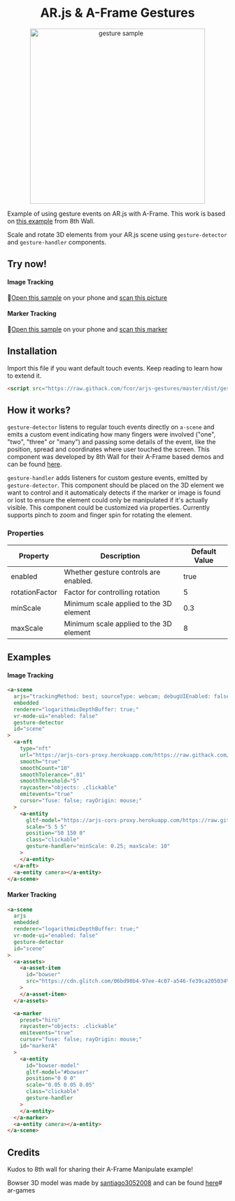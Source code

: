 <h1 align="center">AR.js & A-Frame Gestures</h1>

<p align="center"><img width="400" alt="gesture sample" src="https://user-images.githubusercontent.com/21111451/83983551-00accd00-a8f5-11ea-80a6-e075971ba1d2.gif"></p>

Example of using gesture events on AR.js with A-Frame. This work is based on [this example](https://github.com/8thwall/web/blob/master/examples/aframe/manipulate/README.md) from 8th Wall.

Scale and rotate 3D elements from your AR.js scene using `gesture-detector` and `gesture-handler` components.


## Try now!

#### Image Tracking

🚀[Open this sample](https://fcor.github.io/arjs-gestures/image-tracking.html) on your phone and [scan this picture](https://raw.githubusercontent.com/AR-js-org/AR.js/master/aframe/examples/image-tracking/nft/trex-image-big.jpeg)

#### Marker Tracking

🚀[Open this sample](https://fcor.github.io/arjs-gestures/index.html) on your phone and [scan this marker](https://killcloud.nyc3.digitaloceanspaces.com/assets/Hiro_marker_ARjs.png)

## Installation

Import this file if you want default touch events. Keep reading to learn how to extend it.

```html
<script src="https://raw.githack.com/fcor/arjs-gestures/master/dist/gestures.js"></script>
```

## How it works?

`gesture-detector` listens to regular touch events directly on `a-scene` and emits a custom event indicating how many fingers were involved ("one", "two", "three" or "many") and passing some details of the event, like the position, spread and coordinates where user touched the screen. This component was developed by 8th Wall for their A-Frame based demos and can be found [here](https://github.com/8thwall/web/blob/master/examples/aframe/manipulate/gesture-detector.js).

`gesture-handler` adds listeners for custom gesture events, emitted by `gesture-detector`. This component should be placed on the 3D element we want to control and it automaticaly detects if the marker or image is found or lost to ensure the element could only be manipulated if it's actually visible. This component could be customized via properties. Currently supports pinch to zoom and finger spin for rotating the element.

### Properties

| Property       | Description                             | Default Value |
| -------------- | --------------------------------------- | ------------- |
| enabled        | Whether gesture controls are enabled.   | true          |
| rotationFactor | Factor for controlling rotation         | 5             |
| minScale       | Minimum scale applied to the 3D element | 0.3           |
| maxScale       | Minimum scale applied to the 3D element | 8             |

## Examples

#### Image Tracking

```html
<a-scene
  arjs="trackingMethod: best; sourceType: webcam; debugUIEnabled: false;"
  embedded
  renderer="logarithmicDepthBuffer: true;"
  vr-mode-ui="enabled: false"
  gesture-detector
  id="scene"
>
  <a-nft
    type="nft"
    url="https://arjs-cors-proxy.herokuapp.com/https://raw.githack.com/AR-js-org/AR.js/master/aframe/examples/image-tracking/nft/trex/trex-image/trex"
    smooth="true"
    smoothCount="10"
    smoothTolerance=".01"
    smoothThreshold="5"
    raycaster="objects: .clickable"
    emitevents="true"
    cursor="fuse: false; rayOrigin: mouse;"
  >
    <a-entity
      gltf-model="https://arjs-cors-proxy.herokuapp.com/https://raw.githack.com/AR-js-org/AR.js/master/aframe/examples/image-tracking/nft/trex/scene.gltf"
      scale="5 5 5"
      position="50 150 0"
      class="clickable"
      gesture-handler="minScale: 0.25; maxScale: 10"
    >
    </a-entity>
  </a-nft>
  <a-entity camera></a-entity>
</a-scene>
```

#### Marker Tracking

```html
<a-scene
  arjs
  embedded
  renderer="logarithmicDepthBuffer: true;"
  vr-mode-ui="enabled: false"
  gesture-detector
  id="scene"
>
  <a-assets>
    <a-asset-item
      id="bowser"
      src="https://cdn.glitch.com/06bd98b4-97ee-4c07-a546-fe39ca205034%2Fbowser.glb"
    >
    </a-asset-item>
  </a-assets>

  <a-marker
    preset="hiro"
    raycaster="objects: .clickable"
    emitevents="true"
    cursor="fuse: false; rayOrigin: mouse;"
    id="markerA"
  >
    <a-entity
      id="bowser-model"
      gltf-model="#bowser"
      position="0 0 0"
      scale="0.05 0.05 0.05"
      class="clickable"
      gesture-handler
    >
    </a-entity>
  </a-marker>
  <a-entity camera></a-entity>
</a-scene>
```

## Credits
Kudos to 8th wall for sharing their A-Frame Manipulate example!

Bowser 3D model was made by [santiago3052008](https://sketchfab.com/santiago3052008) and can be found [here](https://sketchfab.com/3d-models/bowser-fa17f94ae350416f86c35db7c0e129c3)# ar-games
